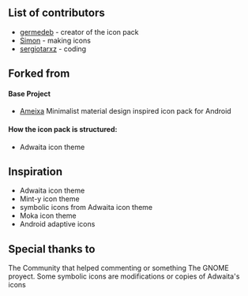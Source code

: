 <!--
SPDX-FileCopyrightText: 2022 debgerme <fossgerme@tuta.io>

SPDX-License-Identifier: CC-BY-SA-4.0
-->

## List of contributors

* [germedeb](https://gitea.sergiotarxz.freemyip.com/germedeb) - creator of the icon pack
* [Simon](https://gitea.sergiotarxz.freemyip.com/Simon) - making icons
* [sergiotarxz](https://gitea.sergiotarxz.freemyip.com/sergiotarxz) - coding

## Forked from

#### Base Project

* [Ameixa](https://gitlab.com/xphnx/ameixa) Minimalist material design inspired icon pack for Android

#### How the icon pack is structured:

* Adwaita icon theme

## Inspiration

* Adwaita icon theme
* Mint-y icon theme
* symbolic icons from Adwaita icon theme
* Moka icon theme
* Android adaptive icons

## Special thanks to

The Community that helped commenting or something
The GNOME proyect. Some symbolic icons are modifications or copies of Adwaita's icons
